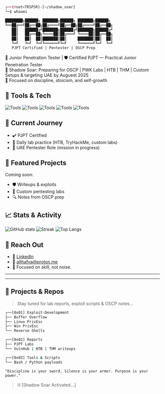 ```bash
┌──(root💀TRSPSR)-[~/shadow_soar]
└─$ whoami

████████╗██████╗ ███████╗██████╗ ███████╗██████╗ 
╚══██╔══╝██╔══██╗██╔════╝██╔══██╗██╔════╝██╔══██╗
   ██║   ██████╔╝███████╗██████╔╝███████╗██████╔╝
   ██║   ██╔══██╗╚════██║██╔═══╝ ╚════██║██╔══██╗
   ██║   ██║  ██║███████║██║     ███████║██║  ██║
   ╚═╝   ╚═╝  ╚═╝╚══════╝╚═╝     ╚══════╝╚═╝  ╚═╝
   PJPT Certified | Pentester | OSCP Prep
```

🎯 Junior Penetration Tester | 🛡️ Certified PJPT — Practical Junior Penetration Tester  
🔐 Shadow Soar: Preparing for OSCP | PWK Labs | HTB | THM | Custom Setups & targeting UAE by Auguest 2025  
🧠 Focused on discipline, stoicism, and self-growth

## 🧰 Tools & Tech
![Tools](https://img.shields.io/badge/Tools-Burp--Suite-blueviolet) ![Tools](https://img.shields.io/badge/Nmap-informational) ![Tools]([https://img.shields.io/badge/Metasploit-critical](https://img.shields.io/badge/Metasploit-659AD2?style=for-the-badge&logo=metasploit&logoColor=white)) ![Tools](https://img.shields.io/badge/Netcat-lightgrey) ![Tools](https://img.shields.io/badge/Linux-333333?style=flat&logo=linux)

## 🚀 Current Journey
- ✔️ PJPT Certified
- 🔄 Daily lab practice (HTB, TryHackMe, custom labs)
- 🎯 UAE Pentester Role (mission in progress)

## 📌 Featured Projects
Coming soon:
- 🛡️ Writeups & exploits
- 🧪 Custom pentesting labs
- 🔍 Notes from OSCP prep

## 📈 Stats & Activity
![GitHub stats](https://github-readme-stats.vercel.app/api?username=TRSPSR&show_icons=true&theme=radical)
![Streak](https://streak-stats.demolab.com?user=TRSPSR&theme=dark)
![Top Langs](https://github-readme-stats.vercel.app/api/top-langs/?username=TRSPSR&layout=compact&theme=algolia)

## 🔗 Reach Out
- 💼 [LinkedIn](#)
- 📧 althafva@proton.me
- 🧠 Focused on skill, not noise.

---



---

## 🧪 Projects & Repos
> Stay tuned for lab reports, exploit scripts & OSCP notes...

```bash
┌──[0x01] Exploit-Development
├── Buffer Overflow
├── Linux PrivEsc
├── Win PrivEsc
└── Reverse Shells

┌──[0x02] Reports
├── PJPT Labs
└── VulnHub | HTB | THM writeups

┌──[0x03] Tools & Scripts
└── Bash / Python payloads
```

```
"Discipline is your sword. Silence is your armor. Purpose is your power."
```

> ⛓️ [Shadow Soar Activated...]
